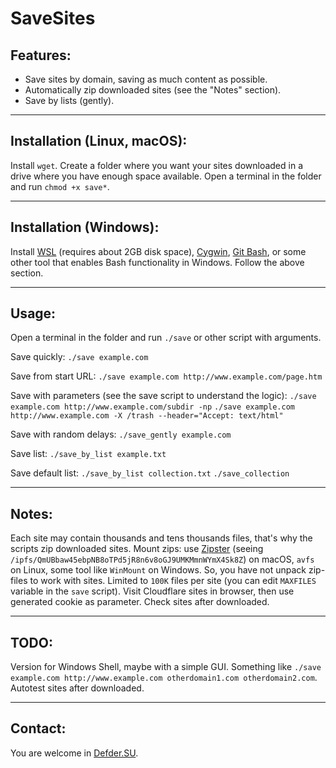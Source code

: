 # SaveSites

## Features:

- Save sites by domain, saving as much content as possible.
- Automatically zip downloaded sites (see the "Notes" section).
- Save by lists (gently).

---

## Installation (Linux, macOS):

Install `wget`.
Create a folder where you want your sites downloaded in a drive where you have enough space available.
Open a terminal in the folder and run `chmod +x save*`.

---

## Installation (Windows):

Install [WSL](https://docs.microsoft.com/en-us/windows/wsl/install-win10) (requires about 2GB disk space), [Cygwin](https://www.cygwin.com/), [Git Bash](http://git-scm.com), or some other tool that enables Bash functionality in Windows.
Follow the above section.

---

## Usage:

Open a terminal in the folder and run `./save` or other script with arguments.

Save quickly:
`./save example.com`

Save from start URL:
`./save example.com http://www.example.com/page.htm`

Save with parameters (see the save script to understand the logic):
`./save example.com http://www.example.com/subdir -np`
`./save example.com http://www.example.com -X /trash --header="Accept: text/html"`

Save with random delays:
`./save_gently example.com`

Save list:
`./save_by_list example.txt`

Save default list:
`./save_by_list collection.txt`
`./save_collection`

---

## Notes:

Each site may contain thousands and tens thousands files, that's why the scripts zip downloaded sites.
Mount zips: use [Zipster](https://coriolis-systems.com) (seeing `/ipfs/QmUBbaw45ebpNB8oTPd5jR8n6v8oGJ9UMKMmnWYmX4Sk8Z`) on macOS, `avfs` on Linux, some tool like `WinMount` on Windows. So, you have not unpack zip-files to work with sites.
Limited to `100K` files per site (you can edit `MAXFILES` variable in the `save` script).
Visit Cloudflare sites in browser, then use generated cookie as parameter.
Check sites after downloaded.

---

## TODO:

Version for Windows Shell, maybe with a simple GUI.
Something like `./save example.com http://www.example.com otherdomain1.com otherdomain2.com`.
Autotest sites after downloaded.

---

## Contact:

You are welcome in [Defder.SU](https://defder.su).
